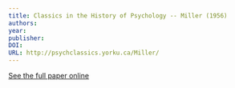 ```yaml
---
title: Classics in the History of Psychology -- Miller (1956)
authors: 
year: 
publisher: 
DOI: 
URL: http://psychclassics.yorku.ca/Miller/
---
```


[See the full paper online](http://psychclassics.yorku.ca/Miller/)